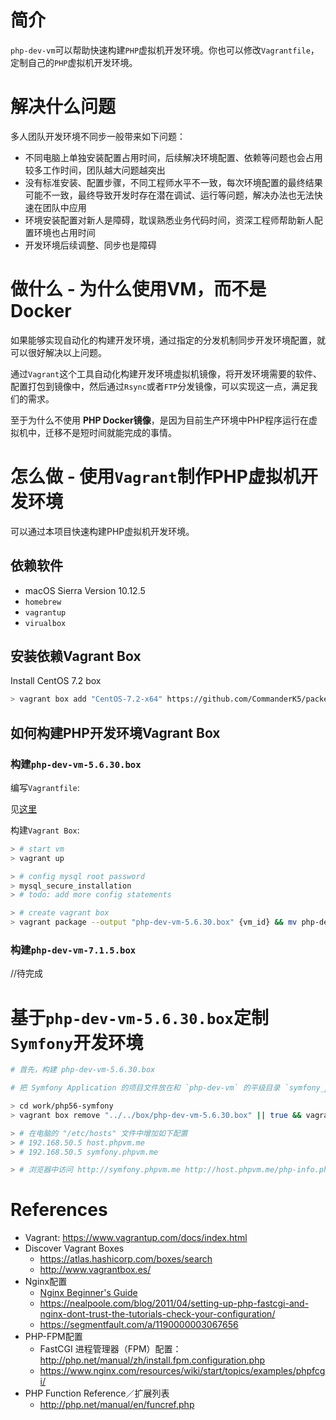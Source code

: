 # 简介

`php-dev-vm`可以帮助快速构建`PHP`虚拟机开发环境。你也可以修改`Vagrantfile`，定制自己的`PHP`虚拟机开发环境。

# 解决什么问题

多人团队开发环境不同步一般带来如下问题：

- 不同电脑上单独安装配置占用时间，后续解决环境配置、依赖等问题也会占用较多工作时间，团队越大问题越突出
- 没有标准安装、配置步骤，不同工程师水平不一致，每次环境配置的最终结果可能不一致，最终导致开发时存在潜在调试、运行等问题，解决办法也无法快速在团队中应用
- 环境安装配置对新人是障碍，耽误熟悉业务代码时间，资深工程师帮助新人配置环境也占用时间
- 开发环境后续调整、同步也是障碍

# 做什么 - 为什么使用VM，而不是Docker

如果能够实现自动化的构建开发环境，通过指定的分发机制同步开发环境配置，就可以很好解决以上问题。

通过`Vagrant`这个工具自动化构建开发环境虚拟机镜像，将开发环境需要的软件、配置打包到镜像中，然后通过`Rsync`或者`FTP`分发镜像，可以实现这一点，满足我们的需求。

至于为什么不使用 **PHP Docker镜像**，是因为目前生产环境中PHP程序运行在虚拟机中，迁移不是短时间就能完成的事情。

# 怎么做 - 使用`Vagrant`制作PHP虚拟机开发环境

可以通过本项目快速构建PHP虚拟机开发环境。

## 依赖软件

- macOS Sierra Version 10.12.5
- `homebrew`
- `vagrantup`
- `virualbox`

## 安装依赖Vagrant Box

Install CentOS 7.2 box

```sh
> vagrant box add "CentOS-7.2-x64" https://github.com/CommanderK5/packer-centos-template/releases/download/0.7.2/vagrant-centos-7.2.box
```

## 如何构建PHP开发环境Vagrant Box

### 构建`php-dev-vm-5.6.30.box`

编写`Vagrantfile`:

见[这里](./src/PHP-5.6.30/Vagrantfile)

构建`Vagrant Box`:

```sh
> # start vm
> vagrant up

> # config mysql root password
> mysql_secure_installation
> # todo: add more config statements

> # create vagrant box
> vagrant package --output "php-dev-vm-5.6.30.box" {vm_id} && mv php-dev-vm-5.6.30.box ../../box/
```

### 构建`php-dev-vm-7.1.5.box`

//待完成


# 基于`php-dev-vm-5.6.30.box`定制`Symfony`开发环境

```sh
# 首先，构建 php-dev-vm-5.6.30.box

# 把 Symfony Application 的项目文件放在和 `php-dev-vm` 的平级目录 `symfony_prj1` 中

> cd work/php56-symfony
> vagrant box remove "../../box/php-dev-vm-5.6.30.box" || true && vagrant up  # ignore error when box not exists

> # 在电脑的 "/etc/hosts" 文件中增加如下配置
> # 192.168.50.5 host.phpvm.me
> # 192.168.50.5 symfony.phpvm.me

> # 浏览器中访问 http://symfony.phpvm.me http://host.phpvm.me/php-info.php ，能正常打开页面
```

# References

- Vagrant: https://www.vagrantup.com/docs/index.html
- Discover Vagrant Boxes
  - https://atlas.hashicorp.com/boxes/search
  - http://www.vagrantbox.es/
- Nginx配置
  - [Nginx Beginner's Guide](http://nginx.org/en/docs/beginners_guide.html)
  - https://nealpoole.com/blog/2011/04/setting-up-php-fastcgi-and-nginx-dont-trust-the-tutorials-check-your-configuration/
  - https://segmentfault.com/a/1190000003067656
- PHP-FPM配置
  - FastCGI 进程管理器（FPM）配置：http://php.net/manual/zh/install.fpm.configuration.php
  - https://www.nginx.com/resources/wiki/start/topics/examples/phpfcgi/
- PHP Function Reference／扩展列表
  - http://php.net/manual/en/funcref.php
